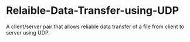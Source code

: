 # Relaible-Data-Transfer-using-UDP
 A client/server pair that allows reliable data transfer of a file from client to server using UDP.
